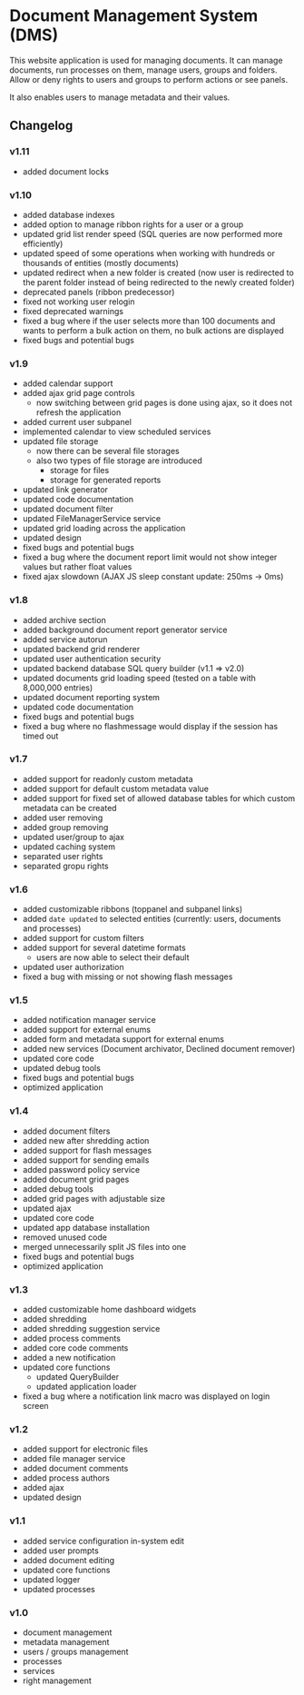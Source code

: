 # Document Management System (DMS)
This website application is used for managing documents. It can manage documents, run processes on them, manage users, groups and folders. Allow or deny rights to users and groups to perform actions or see panels.

It also enables users to manage metadata and their values.

## Changelog
### v1.11
- added document locks

### v1.10
- added database indexes
- added option to manage ribbon rights for a user or a group
- updated grid list render speed (SQL queries are now performed more efficiently)
- updated speed of some operations when working with hundreds or thousands of entities (mostly documents)
- updated redirect when a new folder is created (now user is redirected to the parent folder instead of being redirected to the newly created folder)
- deprecated panels (ribbon predecessor)
- fixed not working user relogin
- fixed deprecated warnings
- fixed a bug where if the user selects more than 100 documents and wants to perform a bulk action on them, no bulk actions are displayed
- fixed bugs and potential bugs

### v1.9
- added calendar support
- added ajax grid page controls
    - now switching between grid pages is done using ajax, so it does not refresh the application
- added current user subpanel
- implemented calendar to view scheduled services
- updated file storage
    - now there can be several file storages
    - also two types of file storage are introduced
        - storage for files
        - storage for generated reports
- updated link generator
- updated code documentation
- updated document filter
- updated FileManagerService service
- updated grid loading across the application
- updated design
- fixed bugs and potential bugs
- fixed a bug where the document report limit would not show integer values but rather float values
- fixed ajax slowdown (AJAX JS sleep constant update: 250ms -> 0ms)

### v1.8
- added archive section
- added background document report generator service
- added service autorun
- updated backend grid renderer
- updated user authentication security
- updated backend database SQL query builder (v1.1 => v2.0)
- updated documents grid loading speed (tested on a table with 8,000,000 entries)
- updated document reporting system
- updated code documentation
- fixed bugs and potential bugs
- fixed a bug where no flashmessage would display if the session has timed out

### v1.7
- added support for readonly custom metadata
- added support for default custom metadata value
- added support for fixed set of allowed database tables for which custom metadata can be created
- added user removing
- added group removing
- updated user/group to ajax
- updated caching system
- separated user rights
- separated gropu rights

### v1.6
- added customizable ribbons (toppanel and subpanel links)
- added `date updated` to selected entities (currently: users, documents and processes)
- added support for custom filters
- added support for several datetime formats
    - users are now able to select their default
- updated user authorization
- fixed a bug with missing or not showing flash messages

### v1.5
- added notification manager service
- added support for external enums
- added form and metadata support for external enums
- added new services (Document archivator, Declined document remover)
- updated core code
- updated debug tools
- fixed bugs and potential bugs
- optimized application

### v1.4
- added document filters
- added new after shredding action
- added support for flash messages
- added support for sending emails
- added password policy service
- added document grid pages
- added debug tools
- added grid pages with adjustable size
- updated ajax
- updated core code
- updated app database installation
- removed unused code
- merged unnecessarily split JS files into one
- fixed bugs and potential bugs
- optimized application

### v1.3
- added customizable home dashboard widgets
- added shredding
- added shredding suggestion service
- added process comments
- added core code comments
- added a new notification
- updated core functions
    - updated QueryBuilder
    - updated application loader
- fixed a bug where a notification link macro was displayed on login screen

### v1.2
- added support for electronic files
- added file manager service
- added document comments
- added process authors
- added ajax
- updated design

### v1.1
- added service configuration in-system edit
- added user prompts
- added document editing
- updated core functions
- updated logger
- updated processes

### v1.0
- document management
- metadata management
- users / groups management
- processes
- services
- right management